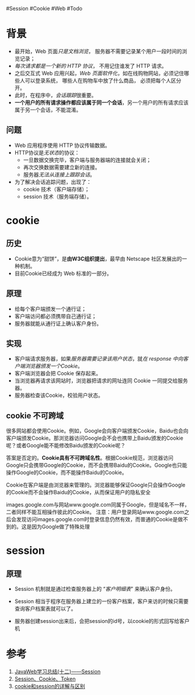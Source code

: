 #Session #Cookie #Web #Todo 


# 背景
- 最开始，Web 页面*只是文档浏览*， 服务器不需要记录某个用户一段时间的浏览记录；
- *每次请求都是一个新的 HTTP 协议*， 不用记住谁发了 HTTP 请求。
- 之后交互式 Web 应用兴起，*Web 页面软件化*，如在线购物网站，必须记住哪些人可以登录系统， 哪些人在购物车中放了什么商品， 必须把每个人区分开。
- 此时，在程序中，*会话跟踪*很重要。
- **一个用户的所有请求操作都应该属于同一个会话**，另一个用户的所有请求应该属于另一个会话，不能混淆。

## 问题
- Web 应用程序使用 HTTP 协议传输数据。
- HTTP协议是*无状态*的协议：
	- 一旦数据交换完毕，客户端与服务器端的连接就会关闭；
	- 再次交换数据需要建立新的连接。
	- 服务器*无法从连接上跟踪会话*。
- 为了解决会话追踪问题，出现了：
	- cookie 技术（客户端存储）；
	- session 技术（服务端存储）。


# cookie
## 历史
- Cookie意为“甜饼”，是**由W3C组织提出**，最早由 Netscape 社区发展出的一种机制。
- 目前Cookie已经成为 Web 标准的一部分。

## 原理
- 给每个客户端颁发一个通行证；
- 客户端访问都必须携带自己通行证；
- 服务器就能从通行证上确认客户身份。


## 实现
- 客户端请求服务器，如果*服务器需要记录该用户状态*，就*在 response 中向客户端浏览器颁发一个Cookie*。
- 客户端浏览器会把 Cookie 保存起来。
- 当浏览器再请求该网站时，浏览器把请求的网址连同 Cookie 一同提交给服务器。
- 服务器检查该Cookie，校验用户状态。

## cookie 不可跨域
很多网站都会使用Cookie。例如，Google会向客户端颁发Cookie，Baidu也会向客户端颁发Cookie。那浏览器访问Google会不会也携带上Baidu颁发的Cookie呢？或者Google能不能修改Baidu颁发的Cookie呢？

答案是否定的。**Cookie具有不可跨域名性**。根据Cookie规范，浏览器访问Google只会携带Google的Cookie，而不会携带Baidu的Cookie。Google也只能操作Google的Cookie，而不能操作Baidu的Cookie。

Cookie在客户端是由浏览器来管理的。浏览器能够保证Google只会操作Google的Cookie而不会操作Baidu的Cookie，从而保证用户的隐私安全

images.google.com与网站www.google.com同属于Google，但是域名不一样，二者同样不能互相操作彼此的Cookie。
注意：用户登录网站www.google.com之后会发现访问images.google.com时登录信息仍然有效，而普通的Cookie是做不到的。这是因为Google做了特殊处理

# session
## 原理
- Session 机制就是通过检查服务器上的 “*客户明细表*” 来确认客户身份。
- Session 相当于程序在服务器上建立的一份客户档案，客户来访的时候只需要查询客户档案表就可以了。

- 服务器创建session出来后，会把session的id号，以cookie的形式回写给客户机


# 参考
1. [JavaWeb学习总结(十二)——Session](https://www.cnblogs.com/xdp-gacl/p/3855702.html)
2. [Session、Cookie、Token](https://cloud.tencent.com/developer/article/1704064)
3. [cookie和session的详解与区别](https://www.cnblogs.com/l199616j/p/11195667.html)